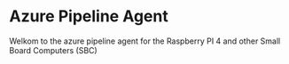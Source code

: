 # Azure Pipeline Agent

Welkom to the azure pipeline agent for the Raspberry PI 4 and other Small Board Computers (SBC)